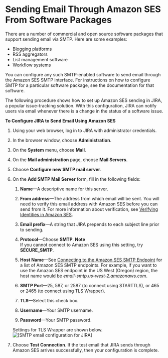 # Sending Email Through Amazon SES From Software Packages<a name="send-email-smtp-software-package"></a>

There are a number of commercial and open source software packages that support sending email via SMTP\. Here are some examples:
+ Blogging platforms
+ RSS aggregators
+ List management software
+ Workflow systems

You can configure any such SMTP\-enabled software to send email through the Amazon SES SMTP interface\. For instructions on how to configure SMTP for a particular software package, see the documentation for that software\.

The following procedure shows how to set up Amazon SES sending in JIRA, a popular issue\-tracking solution\. With this configuration, JIRA can notify users via email whenever there is a change in the status of a software issue\.

**To Configure JIRA to Send Email Using Amazon SES**

1. Using your web browser, log in to JIRA with administrator credentials\.

1. In the browser window, choose **Administration**\.

1. On the **System** menu, choose **Mail**\.

1. On the **Mail administration** page, choose **Mail Servers**\.

1. Choose **Configure new SMTP mail server**\.

1. On the **Add SMTP Mail Server** form, fill in the following fields:

   1. **Name**—A descriptive name for this server\.

   1. **From address**—The address from which email will be sent\. You will need to verify this email address with Amazon SES before you can send from it\. For more information about verification, see [Verifying Identities in Amazon SES](verify-addresses-and-domains.md)\.

   1. **Email prefix**—A string that JIRA prepends to each subject line prior to sending\.

   1. **Protocol**—Choose **SMTP**\.
**Note**  
If you cannot connect to Amazon SES using this setting, try **SECURE\_SMTP**\.

   1. **Host Name**—See [Connecting to the Amazon SES SMTP Endpoint](smtp-connect.md) for a list of Amazon SES SMTP endpoints\. For example, if you want to use the Amazon SES endpoint in the US West \(Oregon\) region, the host name would be *email\-smtp\.us\-west\-2\.amazonaws\.com*\.

   1. **SMTP Port**—25, 587, or 2587 \(to connect using STARTTLS\), or 465 or 2465 \(to connect using TLS Wrapper\)\.

   1. **TLS**—Select this check box\.

   1. **Username**—Your SMTP username\.

   1. **Password**—Your SMTP password\.

   Settings for TLS Wrapper are shown below\.  
![\[SMTP email configuration for JIRA\]](http://docs.aws.amazon.com/ses/latest/DeveloperGuide/images/SMTP_jira.png)

1. Choose **Test Connection**\. If the test email that JIRA sends through Amazon SES arrives successfully, then your configuration is complete\.
